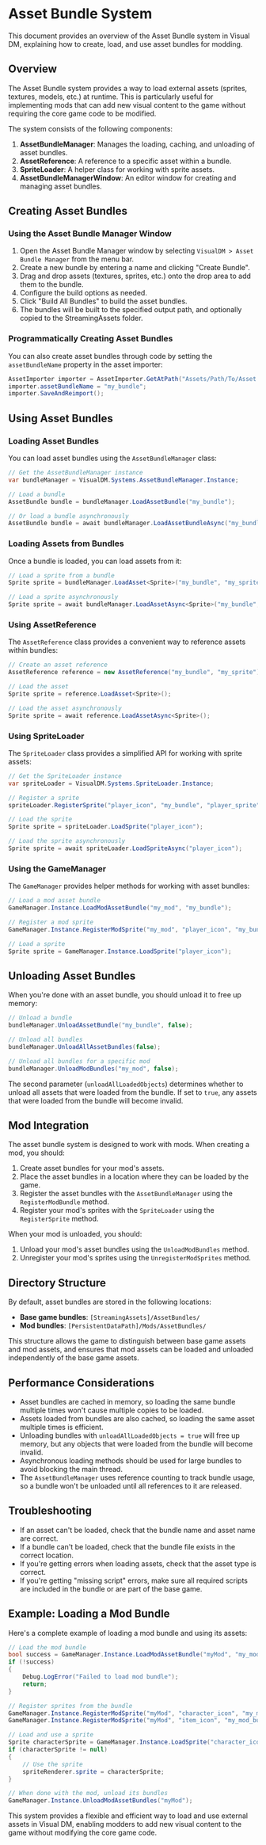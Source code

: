 # Asset Bundle System

This document provides an overview of the Asset Bundle system in Visual DM, explaining how to create, load, and use asset bundles for modding.

## Overview

The Asset Bundle system provides a way to load external assets (sprites, textures, models, etc.) at runtime. This is particularly useful for implementing mods that can add new visual content to the game without requiring the core game code to be modified.

The system consists of the following components:

1. **AssetBundleManager**: Manages the loading, caching, and unloading of asset bundles.
2. **AssetReference**: A reference to a specific asset within a bundle.
3. **SpriteLoader**: A helper class for working with sprite assets.
4. **AssetBundleManagerWindow**: An editor window for creating and managing asset bundles.

## Creating Asset Bundles

### Using the Asset Bundle Manager Window

1. Open the Asset Bundle Manager window by selecting `VisualDM > Asset Bundle Manager` from the menu bar.
2. Create a new bundle by entering a name and clicking "Create Bundle".
3. Drag and drop assets (textures, sprites, etc.) onto the drop area to add them to the bundle.
4. Configure the build options as needed.
5. Click "Build All Bundles" to build the asset bundles.
6. The bundles will be built to the specified output path, and optionally copied to the StreamingAssets folder.

### Programmatically Creating Asset Bundles

You can also create asset bundles through code by setting the `assetBundleName` property in the asset importer:

```csharp
AssetImporter importer = AssetImporter.GetAtPath("Assets/Path/To/Asset.png");
importer.assetBundleName = "my_bundle";
importer.SaveAndReimport();
```

## Using Asset Bundles

### Loading Asset Bundles

You can load asset bundles using the `AssetBundleManager` class:

```csharp
// Get the AssetBundleManager instance
var bundleManager = VisualDM.Systems.AssetBundleManager.Instance;

// Load a bundle
AssetBundle bundle = bundleManager.LoadAssetBundle("my_bundle");

// Or load a bundle asynchronously
AssetBundle bundle = await bundleManager.LoadAssetBundleAsync("my_bundle");
```

### Loading Assets from Bundles

Once a bundle is loaded, you can load assets from it:

```csharp
// Load a sprite from a bundle
Sprite sprite = bundleManager.LoadAsset<Sprite>("my_bundle", "my_sprite");

// Load a sprite asynchronously
Sprite sprite = await bundleManager.LoadAssetAsync<Sprite>("my_bundle", "my_sprite");
```

### Using AssetReference

The `AssetReference` class provides a convenient way to reference assets within bundles:

```csharp
// Create an asset reference
AssetReference reference = new AssetReference("my_bundle", "my_sprite");

// Load the asset
Sprite sprite = reference.LoadAsset<Sprite>();

// Load the asset asynchronously
Sprite sprite = await reference.LoadAssetAsync<Sprite>();
```

### Using SpriteLoader

The `SpriteLoader` class provides a simplified API for working with sprite assets:

```csharp
// Get the SpriteLoader instance
var spriteLoader = VisualDM.Systems.SpriteLoader.Instance;

// Register a sprite
spriteLoader.RegisterSprite("player_icon", "my_bundle", "player_sprite");

// Load the sprite
Sprite sprite = spriteLoader.LoadSprite("player_icon");

// Load the sprite asynchronously
Sprite sprite = await spriteLoader.LoadSpriteAsync("player_icon");
```

### Using the GameManager

The `GameManager` provides helper methods for working with asset bundles:

```csharp
// Load a mod asset bundle
GameManager.Instance.LoadModAssetBundle("my_mod", "my_bundle");

// Register a mod sprite
GameManager.Instance.RegisterModSprite("my_mod", "player_icon", "my_bundle", "player_sprite");

// Load a sprite
Sprite sprite = GameManager.Instance.LoadSprite("player_icon");
```

## Unloading Asset Bundles

When you're done with an asset bundle, you should unload it to free up memory:

```csharp
// Unload a bundle
bundleManager.UnloadAssetBundle("my_bundle", false);

// Unload all bundles
bundleManager.UnloadAllAssetBundles(false);

// Unload all bundles for a specific mod
bundleManager.UnloadModBundles("my_mod", false);
```

The second parameter (`unloadAllLoadedObjects`) determines whether to unload all assets that were loaded from the bundle. If set to `true`, any assets that were loaded from the bundle will become invalid.

## Mod Integration

The asset bundle system is designed to work with mods. When creating a mod, you should:

1. Create asset bundles for your mod's assets.
2. Place the asset bundles in a location where they can be loaded by the game.
3. Register the asset bundles with the `AssetBundleManager` using the `RegisterModBundle` method.
4. Register your mod's sprites with the `SpriteLoader` using the `RegisterSprite` method.

When your mod is unloaded, you should:

1. Unload your mod's asset bundles using the `UnloadModBundles` method.
2. Unregister your mod's sprites using the `UnregisterModSprites` method.

## Directory Structure

By default, asset bundles are stored in the following locations:

- **Base game bundles**: `[StreamingAssets]/AssetBundles/`
- **Mod bundles**: `[PersistentDataPath]/Mods/AssetBundles/`

This structure allows the game to distinguish between base game assets and mod assets, and ensures that mod assets can be loaded and unloaded independently of the base game assets.

## Performance Considerations

- Asset bundles are cached in memory, so loading the same bundle multiple times won't cause multiple copies to be loaded.
- Assets loaded from bundles are also cached, so loading the same asset multiple times is efficient.
- Unloading bundles with `unloadAllLoadedObjects = true` will free up memory, but any objects that were loaded from the bundle will become invalid.
- Asynchronous loading methods should be used for large bundles to avoid blocking the main thread.
- The `AssetBundleManager` uses reference counting to track bundle usage, so a bundle won't be unloaded until all references to it are released.

## Troubleshooting

- If an asset can't be loaded, check that the bundle name and asset name are correct.
- If a bundle can't be loaded, check that the bundle file exists in the correct location.
- If you're getting errors when loading assets, check that the asset type is correct.
- If you're getting "missing script" errors, make sure all required scripts are included in the bundle or are part of the base game.

## Example: Loading a Mod Bundle

Here's a complete example of loading a mod bundle and using its assets:

```csharp
// Load the mod bundle
bool success = GameManager.Instance.LoadModAssetBundle("myMod", "my_mod_bundle");
if (!success)
{
    Debug.LogError("Failed to load mod bundle");
    return;
}

// Register sprites from the bundle
GameManager.Instance.RegisterModSprite("myMod", "character_icon", "my_mod_bundle", "character_sprite");
GameManager.Instance.RegisterModSprite("myMod", "item_icon", "my_mod_bundle", "item_sprite");

// Load and use a sprite
Sprite characterSprite = GameManager.Instance.LoadSprite("character_icon");
if (characterSprite != null)
{
    // Use the sprite
    spriteRenderer.sprite = characterSprite;
}

// When done with the mod, unload its bundles
GameManager.Instance.UnloadModAssetBundles("myMod");
```

This system provides a flexible and efficient way to load and use external assets in Visual DM, enabling modders to add new visual content to the game without modifying the core game code. 